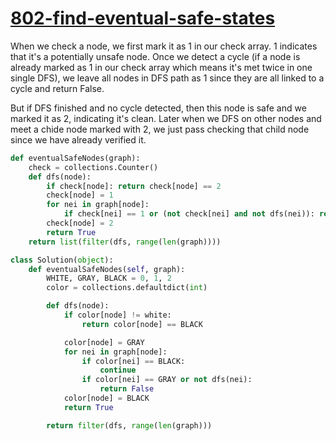 # [802-find-eventual-safe-states](https://leetcode.com/problems/find-eventual-safe-states/)


When we check a node, we first mark it as 1 in our check array. 1 indicates that it's a potentially unsafe node. Once we detect a cycle (if a node is already marked as 1 in our check array which means it's met twice in one single DFS), we leave all nodes in DFS path as 1 since they are all linked to a cycle and return False.

But if DFS finished and no cycle detected, then this node is safe and we marked it as 2, indicating it's clean. Later when we DFS on other nodes and meet a chide node marked with 2, we just pass checking that child node since we have already verified it.

```python
def eventualSafeNodes(graph):
	check = collections.Counter()
	def dfs(node):
		if check[node]: return check[node] == 2
		check[node] = 1
		for nei in graph[node]:
			if check[nei] == 1 or (not check[nei] and not dfs(nei)): return False
		check[node] = 2
		return True
	return list(filter(dfs, range(len(graph))))
```

```python
class Solution(object):
    def eventualSafeNodes(self, graph):
        WHITE, GRAY, BLACK = 0, 1, 2
        color = collections.defaultdict(int)

        def dfs(node):
            if color[node] != white:
                return color[node] == BLACK

            color[node] = GRAY
            for nei in graph[node]:
                if color[nei] == BLACK:
                    continue
                if color[nei] == GRAY or not dfs(nei):
                    return False
            color[node] = BLACK
            return True

        return filter(dfs, range(len(graph)))
```
